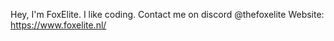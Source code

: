 Hey, I'm FoxElite. I like coding.
Contact me on discord @thefoxelite
Website: https://www.foxelite.nl/
